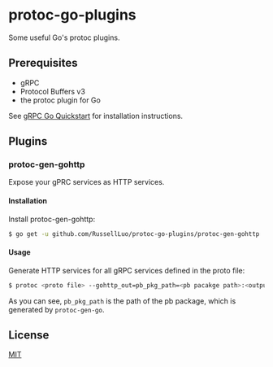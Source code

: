 # protoc-go-plugins

Some useful Go's protoc plugins.


## Prerequisites

- gRPC
- Protocol Buffers v3
- the protoc plugin for Go

See [gRPC Go Quickstart][1] for installation instructions.


## Plugins

### protoc-gen-gohttp

Expose your gPRC services as HTTP services.

#### Installation

Install protoc-gen-gohttp:

```bash
$ go get -u github.com/RussellLuo/protoc-go-plugins/protoc-gen-gohttp
```

#### Usage

Generate HTTP services for all gRPC services defined in the proto file:

```bash
$ protoc <proto file> --gohttp_out=pb_pkg_path=<pb pacakge path>:<output path>
```

As you can see, `pb_pkg_path` is the path of the pb package, which is generated by `protoc-gen-go`.


## License

[MIT][2]


[1]: http://www.grpc.io/docs/quickstart/go.html#prerequisites
[2]: http://opensource.org/licenses/MIT